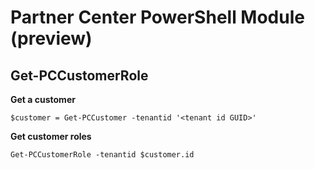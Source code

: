 # Partner Center PowerShell Module (preview) #

## Get-PCCustomerRole ##

**Get a customer**

    $customer = Get-PCCustomer -tenantid '<tenant id GUID>'

**Get customer roles**

    Get-PCCustomerRole -tenantid $customer.id


